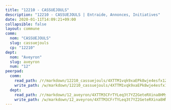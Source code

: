 ```yaml
---
title: "12210 - CASSUEJOULS"
description: "12210 - CASSUEJOULS | Entraide, Annonces, Initiatives"
date: 2020-01-11T14:09:21+09:00
collapsible: false
layout: commune
comm:
  nom: "CASSUEJOULS"
  slug: cassuejouls
  cp: "12210"
dept:
  nom: "Aveyron"
  slug: aveyron
  num: "12"
peerpad:
  comm:
    read_path: /r/markdown/12210_cassuejouls/4XTTM1vqk9xaEPk8wje4esfx1Zej7t9uv1AxzN213KQB3UaqZ
    write_path: /w/markdown/12210_cassuejouls/4XTTM1vqk9xaEPk8wje4esfx1Zej7t9uv1AxzN213KQB3UaqZ-K3TgUbHxHbanww92fc2NspGDZdN2RMVDLtnefV8YhB3AoxdZKrLSt6k5GRDjn3zSSrYg8FSbYkQun6mJjS4XaL1wzV3bNiEXk2T8mX6knAEN2eySLwsLbce7fym4KXNzWNHcPH2b
  dept:
    read_path: /r/markdown/12_aveyron/4XTTM3CFrTYLeq3t7YZ2GeteRXina8HMy585xLdATaEm28gJq
    write_path: /w/markdown/12_aveyron/4XTTM3CFrTYLeq3t7YZ2GeteRXina8HMy585xLdATaEm28gJq-K3TgUfu3tdsvnJNzfCjLcQBm4uQ83gag77qnaAo9pjUvbpQyfAVAxJdyULKffeJFVcGHHVraYZNVQhiGBeBUKBFLy2Vr8dapgU6tQCmoJQ6dgnoqRGmK9bSxqhW9VArfxRuTPcgV
---
```


